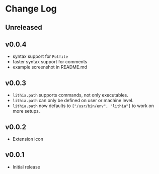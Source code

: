 # Change Log

## Unreleased

## v0.0.4

- syntax support for `Potfile`
- faster syntax support for comments
- example screenshot in README.md

## v0.0.3

- `lithia.path` supports commands, not only executables.
- `lithia.path` can only be defined on user or machine level.
- `lithia.path` now defaults to `["/usr/bin/env", "lithia"]` to work on more setups.

## v0.0.2

- Extension icon

## v0.0.1

- Initial release
